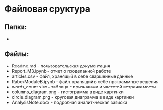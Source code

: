 # Файловая сруктура
## Папки:
- 
## Файлы:
* Readme.md - пользовательская документация
* Report_M3.ipynb - отчет о проделанной работе
* articles.csv - файл, хранящий в себе спаршенные данные
* RabovModuleB.ipynb - файл, хранящий в себе программные решения
* words_count.xlsx - таблица с признаками и частотой встречаемости
* columns_diagram.png - гистограмма в виде картинки
* circle_diagram.png - круговая диаграмма в виде картинки
* AnalysisNote.docx - подробная аналитическая записка